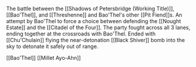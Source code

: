 
The battle between the [[Shadows of Petersbridge (Working Title)]], [[Bao'Thel]], and [[Threshenne]] and Bao'Thel's other [[Pit Fiend]]s. An attempt by Bao'Thel to force a choice between defending the [[Nought Estate]] and the [[Citadel of the Four]]. The party fought across all 3 lanes, ending together at the crossroads with Bao'Thel. Ended with [[Chu'Chulain]] flying the near-detonation [[Black Shiver]] bomb into the sky to detonate it safely out of range. 

[[Bao'Thel]]
[[Millet Ayo-Ahn]]
